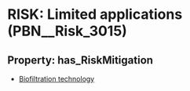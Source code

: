 # RISK: __Limited applications__ (PBN__Risk_3015)

## Property: has_RiskMitigation

* [Biofiltration technology](PBN__Mitigation_1306)

